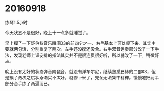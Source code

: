 # 20160918

练琴1.5小时

今天状态不是很好，晚上十一点多就睡觉了。

早上摸了一下舒伯特音乐瞬间03的前四分之一，右手基本上可以顺下来，其实主要就两句话，分别重复了两次。左手还没摸还没合。右手双音连奏部分改了一下手法，发现老师上课安排的指法其实并不是很连贯很好听，所以就改了一下，稍微好点。

晚上没有太好的状态弹音阶琶音，就没有弹车尔尼，继续熟悉巴赫的二部03，但是摸了两次之后状态确实不太好，就停下来了，完全无法集中精神。慢慢地把前半部分合手练了两遍而已。


